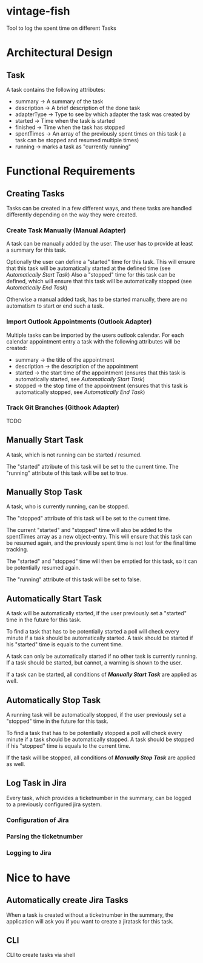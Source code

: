 # vintage-fish
Tool to log the spent time on different Tasks

# Architectural Design

## Task
A task contains the following attributes:
* summary -> A summary of the task
* description -> A brief description of the done task
* adapterType -> Type to see by which adapter the task was created by
* started -> Time when the task is started
* finished -> Time when the task has stopped
* spentTimes -> An array of the previously spent times on this task ( a task can be stopped and resumed multiple times)
* running -> marks a task as "currently running"

# Functional Requirements

## Creating Tasks
Tasks can be created in a few different ways, and these tasks are handled differently depending on the way they were created.

### Create Task Manually (Manual Adapter)
A task can be manually added by the user.
The user has to provide at least a summary for this task.

Optionally the user can define a "started" time for this task. This will ensure that this task will be automatically started at the defined time (see *Automatically Start Task*)
Also a "stopped" time for this task can be defined, which will ensure that this task will be automatically stopped (see *Automatically End Task*)

Otherwise a manual added task, has to be started manually, there are no automatism to start or end such a task.

### Import Outlook Appointments (Outlook Adapter)
Multiple tasks can be imported by the users outlook calendar.
For each calendar appointment entry a task with the following attributes will be created:
* summary -> the title of the appointment
* description -> the description of the appointment
* started -> the start time of the appointment (ensures that this task is automatically started, see *Automatically Start Task*)
* stopped -> the stop time of the appointment (ensures that this task is automatically stopped, see *Automatically End Task*)


### Track Git Branches (Githook Adapter)
TODO

## Manually Start Task

A task, which is not running can be started / resumed.

The "started" attribute of this task will be set to the current time.
The "running" attribute of this task will be set to true.

## Manually Stop Task
A task, who is currently running, can be stopped.

The "stopped" attribute of this task will be set to the current time.

The current "started" and "stopped" time will also be added to the spentTimes array as a new object-entry. This will ensure that this task can be resumed again, and the previously spent time is not lost for the final time tracking.

The "started" and "stopped" time will then be emptied for this task, so it can be potentially resumed again.

The "running" attribute of this task will be set to false.


## Automatically Start Task
A task will be automatically started, if the user previously set a "started" time in the future for this task.

To find a task that has to be potentially started a poll will check every minute if a task should be automatically started. A task should be started if his "started" time is equals to the current time. 

A task can only be automatically started if no other task is currently running.
If a task should be started, but cannot, a warning is shown to the user.

If a task can be started, all conditions of ***Manually Start Task*** are applied as well.


## Automatically Stop Task
A running task will be automatically stopped, if the user previously set a "stopped" time in the future for this task.

To find a task that has to be potentially stopped a poll will check every minute if a task should be automatically stopped. A task should be stopped if his "stopped" time is equals to the current time. 

If the task will be stopped, all conditions of ***Manually Stop Task*** are applied as well.

## Log Task in Jira
Every task, which provides a ticketnumber in the summary, can be logged to a previously configured jira system.

### Configuration of Jira

### Parsing the ticketnumber

### Logging to Jira


# Nice to have
## Automatically create Jira Tasks
When a task is created without a ticketnumber in the summary, the application will ask you if you want to create a jiratask for this task.

## CLI 
CLI to create tasks via shell